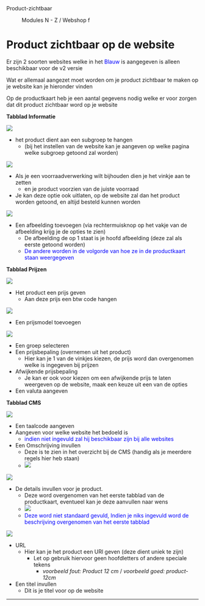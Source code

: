 <properties>
	<page>
		<title>Product-zichtbaar</title>
		<description>Product-zichtbaar</description>
	</page>
	<menu>
		<position>Modules N - Z / Webshop</position>
		<title>Product zichtbaar</title>
		<sort>f</sort>
	</menu>
</properties>

# Product zichtbaar op de website #

<div class="info">Er zijn 2 soorten websites welke in het <span style="color: blue">Blauw</span> is aangegeven is alleen beschikbaar voor de v2 versie</div>

Wat er allemaal aangezet moet worden om je product zichtbaar te maken op je website kan je hieronder vinden

Op de productkaart heb je een aantal gegevens nodig welke er voor zorgen dat dit product zichtbaar word op je website

**Tabblad Informatie**

![](images/1.png)

- het product dient aan een subgroep te hangen
	- (bij het instellen van de website kan je aangeven op welke pagina welke subgroep getoond zal worden)

![](images/2.png)

- Als je een voorraadverwerking wilt bijhouden dien je het vinkje aan te zetten
	- en je product voorzien van de juiste voorraad
- Je kan deze optie ook uitlaten, op de website zal dan het product worden getoond, en altijd besteld kunnen worden 

![](images/11.png)

- Een afbeelding toevoegen (via rechtermuisknop op het vakje van de afbeelding krijg je de opties te zien)
	- De afbeelding de op 1 staat is je hoofd afbeelding (deze zal als eerste getoond worden)
	- <span style="color: blue">De andere worden in de volgorde van hoe ze in de productkaart staan weergegeven</span>

**Tabblad Prijzen**

![](images/4.png)

- Het product een prijs geven
	- Aan deze prijs een btw code hangen

![](images/5.png)

- Een prijsmodel toevoegen

![](images/6.png)

- Een groep selecteren
- Een prijsbepaling (overnemen uit het product)
	- Hier kan je 1 van de vinkjes kiezen, de prijs word dan overgenomen welke is ingegeven bij prijzen
- Afwijkende prijsbepaling
	- Je kan er ook voor kiezen om een afwijkende prijs te laten weergeven op de website, maak een keuze uit een van de opties
- Een valuta aangeven

**Tabblad CMS**

![](images/7.png)

- Een taalcode aangeven
- Aangeven voor welke website het bedoeld is
	- <span style="color: blue">indien niet ingevuld zal hij beschikbaar zijn bij alle websites</span>
- Een Omschrijving invullen
	- Deze is te zien in het overzicht bij de CMS (handig als je meerdere regels hier heb staan)
	- ![](images/10.png)

![](images/8.png)

- De details invullen voor je product.
	- Deze word overgenomen van het eerste tabblad van de productkaart, eventueel kan je deze aanvullen naar wens 
	- ![](images/12.png)
	- <span style="color: blue">Deze word niet standaard gevuld, Indien je niks ingevuld word de beschrijving overgenomen van het eerste tabblad</span>

![](images/9.png)

- URL
	- Hier kan je het product een URl geven (deze dient uniek te zijn)
		- Let op gebruik hiervoor geen hoofdletters of andere speciale tekens 
			- *voorbeeld fout: Product 12 cm* / *voorbeeld goed: product-12cm*
- Een titel invullen
	- Dit is je titel voor op de website

----------
